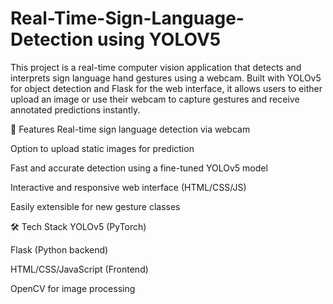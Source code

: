 # Real-Time-Sign-Language-Detection using YOLOV5

This project is a real-time computer vision application that detects and interprets sign language hand gestures using a webcam. Built with YOLOv5 for object detection and Flask for the web interface, it allows users to either upload an image or use their webcam to capture gestures and receive annotated predictions instantly.

🚀 Features
Real-time sign language detection via webcam

Option to upload static images for prediction

Fast and accurate detection using a fine-tuned YOLOv5 model

Interactive and responsive web interface (HTML/CSS/JS)

Easily extensible for new gesture classes

🛠️ Tech Stack
YOLOv5 (PyTorch)

Flask (Python backend)

HTML/CSS/JavaScript (Frontend)

OpenCV for image processing
